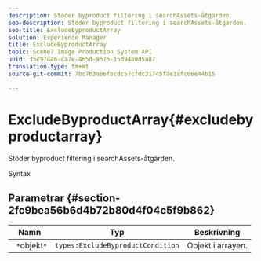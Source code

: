 ```yaml
---
description: Stöder byproduct filtering i searchAssets-åtgärden.
seo-description: Stöder byproduct filtering i searchAssets-åtgärden.
seo-title: ExcludeByproductArray
solution: Experience Manager
title: ExcludeByproductArray
topic: Scene7 Image Production System API
uuid: 35c97446-ca7e-465d-9575-15d9480d5a87
translation-type: tm+mt
source-git-commit: 7bc7b3a86fbcdc57cfdc31745fae3afc06e44b15

---
```



# ExcludeByproductArray{#excludebyproductarray}

Stöder byproduct filtering i searchAssets-åtgärden.

Syntax

## Parametrar {#section-2fc9bea56b6d4b72b80d4f04c5f9b862}

| Namn | Typ | Beskrivning |
|---|---|---|
| ` *`objekt`*` | `types:ExcludeByproductCondition` | Objekt i arrayen. |

